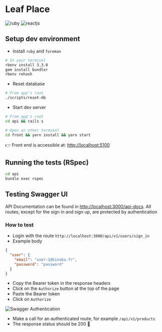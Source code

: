 # Leaf Place

![ruby](https://img.shields.io/badge/Ruby-informational?style=flat&logo=ruby&logoColor=white&color=A61414)
![reactjs](https://img.shields.io/badge/ReactJs-1?logo=react&logoColor=fff&color=61DAFB)

## Setup dev environment

- Install `ruby` and `foreman`

```bash
# In your terminal
rbenv install 3.3.0
gem install bundler
rbenv rehash
```

- Reset database

```bash
# From app's root
./scripts/reset-db
```

- Start dev server

```bash
# From app's root
cd api && rails s

# Open an other terminal
cd front && yarn install && yarn start
```

👉 Front end is accessible at: [http://localhost:5100](http://localhost:5100)

## Running the tests (RSpec)

```bash
cd api
bundle exec rspec
```

## Testing Swagger UI

API Documentation can be found in [http://localhost:3000/api-docs](http://localhost:3000/api-docs).
All routes, except for the sign in and sign up, are protected by authentication

### How to test

- Login with the route `http://localhost:3000/api/v1/users/sign_in`
- Example body

```json
{
  "user": {
    "email": "user-1@kinoba.fr",
    "password": "password"
  }
}
```

- Copy the Bearer token in the response headers
- Click on the `Authorize` button at the top of the page
- Paste the Bearer token
- Click on `Authorize`

![Swagger Authentication](https://iili.io/J6glBbS.md.png)

- Make a call for an authenticated route, for example `/api/v1/products`
- The response status should be 200 🎉
